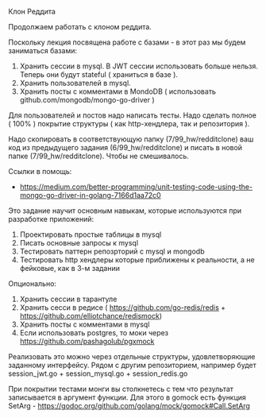 Клон Реддита

Продолжаем работать с клоном реддита.

Поскольку лекция посвящена работе с базами - в этот раз мы будем заниматься базами:

1) Хранить сессии в mysql. В JWT сессии использовать больше нельзя. Теперь они будут stateful ( храниться в базе ).
2) Хранить пользователей в mysql.
3) Хранить посты с комментами в MondoDB ( использовать github.com/mongodb/mongo-go-driver )

Для пользователей и постов надо написать тесты.
Надо сделать полное ( 100% ) покрытие структуры ( как http-хендлера, так и репозитория ).

Надо скопировать в соответствующую папку (7/99_hw/redditclone) ваш код из предыдущего задания (6/99_hw/redditclone) и писать в новой папке (7/99_hw/redditclone). Чтобы не смешивалось.

Ссылки в помощь:

* <https://medium.com/better-programming/unit-testing-code-using-the-mongo-go-driver-in-golang-7166d1aa72c0>

Это задание научит основным навыкам, которые используются при разработке приложений:

1) Проектировать простые таблицы в mysql
2) Писать основные запросы к mysql
3) Тестировать паттерн репозрторий с mysql и mongodb
4) Тестировать http хендлеры которые приближены к реальности, а не фейковые, как в 3-м задании

Опционально:

1) Хранить сессии в тарантуле
2) Хранить сесси в редисе ( <https://github.com/go-redis/redis> + <https://github.com/elliotchance/redismock>)
3) Хранить посты с комментами в mysql
4) Если использовать postgres, то моки через <https://github.com/pashagolub/pgxmock>

Реализовать это можно через отдельные структуры, удовлетворяющие заданному интерфейсу. Рядом с другим репозиторием, например будет session_jwt.go + session_mysql.go + session_redis.go

При покрытии тестами монги вы столкнетесь с тем что результат записывается в аргумент функции. Для этого в gomock есть функция SetArg - <https://godoc.org/github.com/golang/mock/gomock#Call.SetArg>
